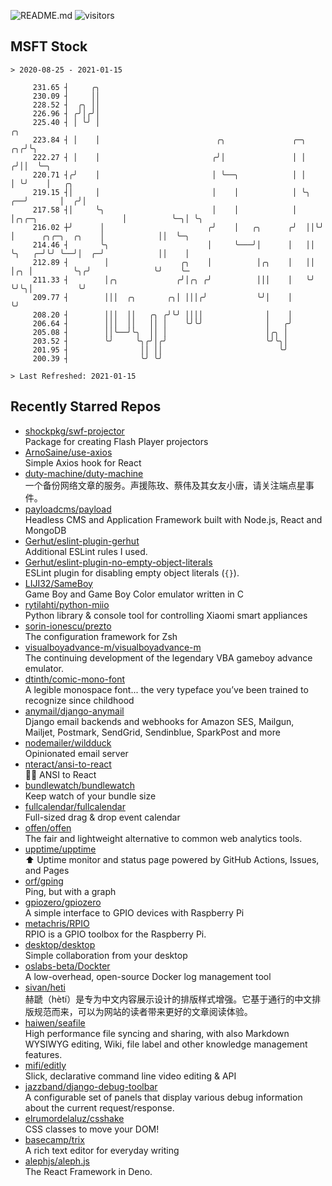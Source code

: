 ![README.md](https://github.com/Gerhut/Gerhut/workflows/README.md/badge.svg)
![visitors](https://visitors.vercel.app/Gerhut/Gerhut?token=8cf69d1f6813d272ef062726b6070c9be4ff72038cfe5a7ded7384a8da65d866)

## MSFT Stock

```
> 2020-08-25 - 2021-01-15

     231.65 ┤     ╭╮                                                                                             
     230.09 ┤     ││                                                                                             
     228.52 ┤  ╭╮ ││                                                                                             
     226.96 ┤ ╭╯│╭╯│                                                                                             
     225.40 ┤ │ ╰╯ │                                                                              ╭╮             
     223.84 ┤ │    │                          ╭╮               ╭─╮                             ╭╮╭╯╰╮            
     222.27 ┤ │    │                         ╭╯│               │ │                            ╭╯││  ╰─╮          
     220.71 ┤╭╯    │                         │ ╰──╮            │ │                            │ ╰╯    │   ╭╮     
     219.15 ┤│     │                         │    │            │ ╰╮                        ╭──╯       │  ╭╯│     
     217.58 ┤│     ╰╮                        │    │            │  │╭╮╭─╮                   │          ╰─╮│ ╰╮    
     216.02 ┼╯      │                       ╭╯    │   ╭╮      ╭╯  ││╰╯ │      ╭╮╭─╮  ╭╮    │            ││  ╰─╮  
     214.46 ┤       ╰╮                      │     ╰───╯│      │   ││   ╰╮   ╭─╯╰╯ ╰──╯│  ╭─╯            ││    │  
     212.89 ┤        │                ╭╮    │          │╭╮    │   ││    │╭╮ │         ╰╮╭╯              ╰╯    ╰─ 
     211.33 ┤        │╭╮             ╭╯│╭╮ ╭╯          │││    │   ╰╯    ╰╯╰╮│          ╰╯                        
     209.77 ┤        │││  ╭╮       ╭╮│ │││╭╯           ╰╯│    │            ╰╯                                    
     208.20 ┤        │││  ││   ╭╮ ╭╯╰╯ ││││              │    │                                                  
     206.64 ┤        │││  ││   ││ │    ╰╯╰╯              │   ╭╯                                                  
     205.08 ┤        ││╰──╯╰╮  ││ │                      │╭╮ │                                                   
     203.52 ┤        ╰╯     ╰╮╭╯│╭╯                      ╰╯╰╮│                                                   
     201.95 ┤                ││ ││                          ╰╯                                                   
     200.39 ┤                ╰╯ ╰╯                                                                               

> Last Refreshed: 2021-01-15
```

## Recently Starred Repos

- [shockpkg/swf-projector](https://github.com/shockpkg/swf-projector)  
  Package for creating Flash Player projectors
- [ArnoSaine/use-axios](https://github.com/ArnoSaine/use-axios)  
  Simple Axios hook for React
- [duty-machine/duty-machine](https://github.com/duty-machine/duty-machine)  
  一个备份网络文章的服务。声援陈玫、蔡伟及其女友小唐，请关注端点星事件。
- [payloadcms/payload](https://github.com/payloadcms/payload)  
  Headless CMS and Application Framework built with Node.js, React and MongoDB
- [Gerhut/eslint-plugin-gerhut](https://github.com/Gerhut/eslint-plugin-gerhut)  
  Additional ESLint rules I used.
- [Gerhut/eslint-plugin-no-empty-object-literals](https://github.com/Gerhut/eslint-plugin-no-empty-object-literals)  
  ESLint plugin for disabling empty object literals (`{}`).
- [LIJI32/SameBoy](https://github.com/LIJI32/SameBoy)  
  Game Boy and Game Boy Color emulator written in C
- [rytilahti/python-miio](https://github.com/rytilahti/python-miio)  
  Python library & console tool for controlling Xiaomi smart appliances
- [sorin-ionescu/prezto](https://github.com/sorin-ionescu/prezto)  
  The configuration framework for Zsh
- [visualboyadvance-m/visualboyadvance-m](https://github.com/visualboyadvance-m/visualboyadvance-m)  
  The continuing development of the legendary VBA gameboy advance emulator.
- [dtinth/comic-mono-font](https://github.com/dtinth/comic-mono-font)  
  A legible monospace font... the very typeface you’ve been trained to recognize since childhood
- [anymail/django-anymail](https://github.com/anymail/django-anymail)  
  Django email backends and webhooks for Amazon SES, Mailgun, Mailjet, Postmark, SendGrid, Sendinblue, SparkPost and more
- [nodemailer/wildduck](https://github.com/nodemailer/wildduck)  
  Opinionated email server
- [nteract/ansi-to-react](https://github.com/nteract/ansi-to-react)  
  :guardsman: ANSI to React
- [bundlewatch/bundlewatch](https://github.com/bundlewatch/bundlewatch)  
  Keep watch of your bundle size
- [fullcalendar/fullcalendar](https://github.com/fullcalendar/fullcalendar)  
  Full-sized drag & drop event calendar
- [offen/offen](https://github.com/offen/offen)  
  The fair and lightweight alternative to common web analytics tools. 
- [upptime/upptime](https://github.com/upptime/upptime)  
  ⬆️ Uptime monitor and status page powered by GitHub Actions, Issues, and Pages
- [orf/gping](https://github.com/orf/gping)  
  Ping, but with a graph
- [gpiozero/gpiozero](https://github.com/gpiozero/gpiozero)  
  A simple interface to GPIO devices with Raspberry Pi
- [metachris/RPIO](https://github.com/metachris/RPIO)  
  RPIO is a GPIO toolbox for the Raspberry Pi.
- [desktop/desktop](https://github.com/desktop/desktop)  
  Simple collaboration from your desktop
- [oslabs-beta/Dockter](https://github.com/oslabs-beta/Dockter)  
  A low-overhead, open-source Docker log management tool
- [sivan/heti](https://github.com/sivan/heti)  
  赫蹏（hètí）是专为中文内容展示设计的排版样式增强。它基于通行的中文排版规范而来，可以为网站的读者带来更好的文章阅读体验。
- [haiwen/seafile](https://github.com/haiwen/seafile)  
  High performance file syncing and sharing, with also Markdown WYSIWYG editing, Wiki, file label and other knowledge management features.
- [mifi/editly](https://github.com/mifi/editly)  
  Slick, declarative command line video editing & API
- [jazzband/django-debug-toolbar](https://github.com/jazzband/django-debug-toolbar)  
  A configurable set of panels that display various debug information about the current request/response.
- [elrumordelaluz/csshake](https://github.com/elrumordelaluz/csshake)  
  CSS classes to move your DOM!
- [basecamp/trix](https://github.com/basecamp/trix)  
  A rich text editor for everyday writing
- [alephjs/aleph.js](https://github.com/alephjs/aleph.js)  
  The React Framework in Deno.
